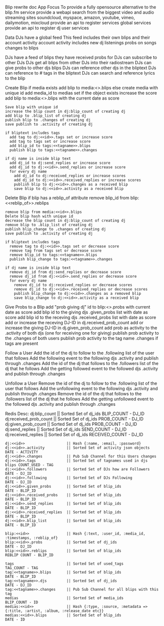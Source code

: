 Blip rewrite doc
  App Focus
    To provide a fully opensource alternative to the blip.fm service
    provide a webapi search from the biggest video and audio streaming sites
      soundcloud, myspace, amazon, youtube, vimeo, dailymotion, mixcloud
      provide an api to register services global services  
      provide an api to register dj user services
      
Data
  DJs have a global feed
    This feed includes their own blips and their account activity
      account activity includes
        new dj listenings
        probs on songs
        changes to blips
      
  DJs have a feed of blips they have received probs for
  DJs can subscribe to other DJs
  DJs get all blips from other DJs into their radiostream
  DJs can give probs to other djs blips
  DJs can reference other djs in the bliptext
  DJs can reference to # tags in the bliptext
  DJs can search and reference lyrics to the blip
  
  
  Create Blip
    if media exists
      add blip to media:<<id>>.blips
    else
      create media with unique id
      add media_id to medias set if the object exists increase the score
      add blip to media:<<id>>.blips with the current date as score
    
    Save blip with unique id
    increase the blip count in dj:blip_count of creating dj
    add blip to .blip_list of creating dj
    publish blip to .changes of creating dj
    save publish to .activity of creating dj
    
    if bliptext includes tags
      add tag to dj:<<id>>.tags set or increase score
      add tag to tags set or increase score
      add blip_id to tags:<<tagname>>.blips
      publish blip to tags:<<tagname>>.changes
    
    if dj name is inside blip text
      add dj_id to dj:send_replies or increase score
      add dj_id to dj:<<id>>.send_replies or increase score
      for every dj name
        add dj_id to dj:received_replies or increase scores
        add dj_id to dj:<<id>>.received_replies or increase scores
        publish blip to dj:<<id>>.changes as a received blip
        save blip to dj:<<id>>.activity as a received blip
   
  Delete Blip
    if blip has a reblip_of attribute
      remove blip_id from blip:<<reblip_of>>.reblips
  
    remove blip from media:<<id>>.blips
    Delete blip hash with unique id
    decrease the blip count in dj:blip_count of creating dj
    remove blip to .blip_list of creating dj
    publish blip_change to .changes of creating dj
    save publish to .activity of creating dj

    if bliptext includes tags
      remove tag to dj:<<id>>.tags set or decrease score
      remove tag from tags set or decrease score
      remove blip_id to tags:<<tagname>>.blips
      publish blip_change to tags:<<tagname>>.changes

    if dj name is inside blip text
      remove dj_id from dj:send_replies or decrease score
      remove dj_id from dj:<<id>>.send_replies or decrease score
      for every dj name
        remove dj_id to dj:received_replies or decrease scores
        remove dj_id to dj:<<id>>.received_replies or decrease scores
        publish blip_change to dj:<<id>>.changes as a removed blip
        save blip_change to dj:<<id>>.activity as a received blip

  Give Probs to a Blip
    add "prob giving dj" id to blip:<<id>>.probs with current date as score
    add blip id to the giving djs .given_probs list with date as score
    add blip id to the receving djs .received_probs list with date as score
    add or increase the receving DJ-ID in dj.received_prob_count
    add or increase the giving DJ-ID in dj.given_prob_count
    add prob as activity to the .activity of both djs (one for receiving one for giving)
    publish prob activity to the .changes of both users
    publish prob activity to the tag name .changes if tags are present
  
  Follow a User
    Add the id of the dj to follow to the .following list of the user that follows
    Add the following event to the following djs .activity and publish through .changes
    Add the id of the dj that follows to the .followers list of the dj that he follows
    Add the getting followed event to the followed djs .activity and publish through .changes
    
  Unfollow a User
    Remove the id of the dj to follow to the .following list of the user that follows
    Add the unfollowing event to the following djs .activity and publish through .changes
    Remove the id of the dj that follows to the .followers list of the dj that he follows
    Add the getting unfollowed event to the followed djs .activity and publish through .changes
    
    
  Redis Desc:
    dj:blip_count              || Sorted Set of dj_ids                 BLIP_COUNT - DJ_ID
    dj:received_prob_count     || Sorted Set of dj_ids                 PROB_COUNT - DJ_ID
    dj:given_prob_count         || Sorted Set of dj_ids                 PROB_COUNT - DJ_ID
    dj:send_replies            || Sorted Set of dj_ids                 SEND_COUNT - DJ_ID
    dj:received_replies        || Sorted Set of dj_ids                 RECEIVED_COUNT - DJ_ID
    
    dj:<<id>>                   || Hash {:name, :email, :password}
    dj:<<id>>.activity          || Sorted Set of activity json objects   DATE - ACTIVITY
    dj:<<id>>.changes           || Pub Sub Channel for this Users changes
    dj:<<id>>.tags              || Sorted Set of tagnames used in djs blips COUNT_USED - TAG
    dj:<<id>>.followers         || Sorted Set of DJs how are Followers   DATE - DJ_ID
    dj:<<id>>.following         || Sorted Set of DJs Following           DATE - DJ_ID
    dj:<<id>>.given_probs       || Sorted Set of blip_ids                DATE - BLIP_ID 
    dj:<<id>>.received_probs    || Sorted Set of blip_ids                DATE - BLIP_ID
    dj:<<id>>.send_replies      || Sorted Set of blip_ids                DATE - BLIP_ID
    dj:<<id>>.received_replies  || Sorted Set of blip_ids                DATE - BLIP_ID
    dj:<<id>>.blip_list         || Sorted Set of blip_ids                DATE - BLIP_ID
    
    blip:<<id>>                 || Hash {:text, :user_id, :media_id, :timestamps, :reblip_of}
    blip:<<id>>.probs           || Sorted Set of dj_ids                  DATE - DJ_ID
    blip:<<id>>.reblips         || Sorted Set of blip_ids                REBLIP COUNT - BLIP_ID
    
    tags                        || Sorted Set of used_tags               TAG_COUNT - TAG
    tag:<<tagname>>.blips       || Sorted Set of blip_ids                DATE - BLIP_ID
    tag:<<tagname>>.djs         || Sorted Set of dj_ids                  DATE - DJ_ID
    tag:<<tagname>>.changes     || Pub Sub Channel for all blips with this tag
    medias                      || Sorted Set of media_ids               BLIP_COUNT - ID
    medias:<<id>>               || Hash {:type, :source, :metadata => {:title, :artist, :album, :release_date etc}}
    medias:<<id>>.blips         || Sorted Set of blip_ids                DATE - ID